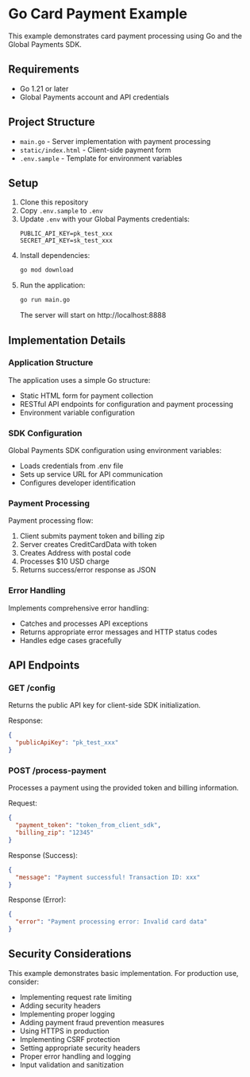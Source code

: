 # Go Card Payment Example

This example demonstrates card payment processing using Go and the Global Payments SDK.

## Requirements

- Go 1.21 or later
- Global Payments account and API credentials

## Project Structure

- `main.go` - Server implementation with payment processing
- `static/index.html` - Client-side payment form
- `.env.sample` - Template for environment variables

## Setup

1. Clone this repository
2. Copy `.env.sample` to `.env`
3. Update `.env` with your Global Payments credentials:
   ```
   PUBLIC_API_KEY=pk_test_xxx
   SECRET_API_KEY=sk_test_xxx
   ```
4. Install dependencies:
   ```bash
   go mod download
   ```
5. Run the application:
   ```bash
   go run main.go
   ```
   The server will start on http://localhost:8888

## Implementation Details

### Application Structure
The application uses a simple Go structure:
- Static HTML form for payment collection
- RESTful API endpoints for configuration and payment processing
- Environment variable configuration

### SDK Configuration
Global Payments SDK configuration using environment variables:
- Loads credentials from .env file
- Sets up service URL for API communication
- Configures developer identification

### Payment Processing
Payment processing flow:
1. Client submits payment token and billing zip
2. Server creates CreditCardData with token
3. Creates Address with postal code
4. Processes $10 USD charge
5. Returns success/error response as JSON

### Error Handling
Implements comprehensive error handling:
- Catches and processes API exceptions
- Returns appropriate error messages and HTTP status codes
- Handles edge cases gracefully

## API Endpoints

### GET /config
Returns the public API key for client-side SDK initialization.

Response:
```json
{
  "publicApiKey": "pk_test_xxx"
}
```

### POST /process-payment
Processes a payment using the provided token and billing information.

Request:
```json
{
  "payment_token": "token_from_client_sdk",
  "billing_zip": "12345"
}
```

Response (Success):
```json
{
  "message": "Payment successful! Transaction ID: xxx"
}
```

Response (Error):
```json
{
  "error": "Payment processing error: Invalid card data"
}
```

## Security Considerations

This example demonstrates basic implementation. For production use, consider:
- Implementing request rate limiting
- Adding security headers
- Implementing proper logging
- Adding payment fraud prevention measures
- Using HTTPS in production
- Implementing CSRF protection
- Setting appropriate security headers
- Proper error handling and logging
- Input validation and sanitization

